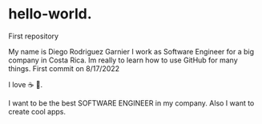 # hello-world.
First repository


My name is Diego Rodriguez Garnier
I work as Software Engineer for a big company in Costa Rica.
Im really to learn how to use GitHub for many things.
First commit on 8/17/2022

I love :coffee: :pizza:.

I want to be the best SOFTWARE ENGINEER in my company.
Also I want to create cool apps.

